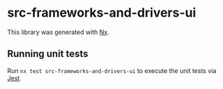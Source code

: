 # src-frameworks-and-drivers-ui

This library was generated with [Nx](https://nx.dev).

## Running unit tests

Run `nx test src-frameworks-and-drivers-ui` to execute the unit tests via [Jest](https://jestjs.io).
